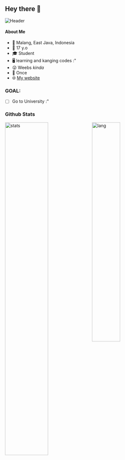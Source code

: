 ## Hey there 👋
![Header](https://telegra.ph/file/a0020d4c7dc25b73690ee.jpg)

#### About Me
- 📍 Malang, East Java, Indonesia
- 🎂 17 y.o
- 🎓 Student
- 🖥 learning and kanging codes :"
- 😜 Weebs *kinda*
- 🍭 Once
- 🌐 [My website](http://mrmiss.wtf)

### GOAL:
- [ ] Go to University :"

### Github Stats
<p>
  <img width="53%" alt="stats" src="https://github-readme-stats.vercel.app/api?username=keselekpermen69&count_private=true&theme=buefy&show_icons=true">
  <img width="43%" align="right" alt="lang" src="https://github-readme-stats.vercel.app/api/top-langs/?username=keselekpermen69&layout=compact&theme=buefy" />
</p>
